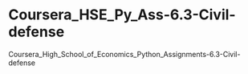 # Coursera_HSE_Py_Ass-6.3-Civil-defense
Coursera_High_School_of_Economics_Python_Assignments-6.3-Civil-defense
